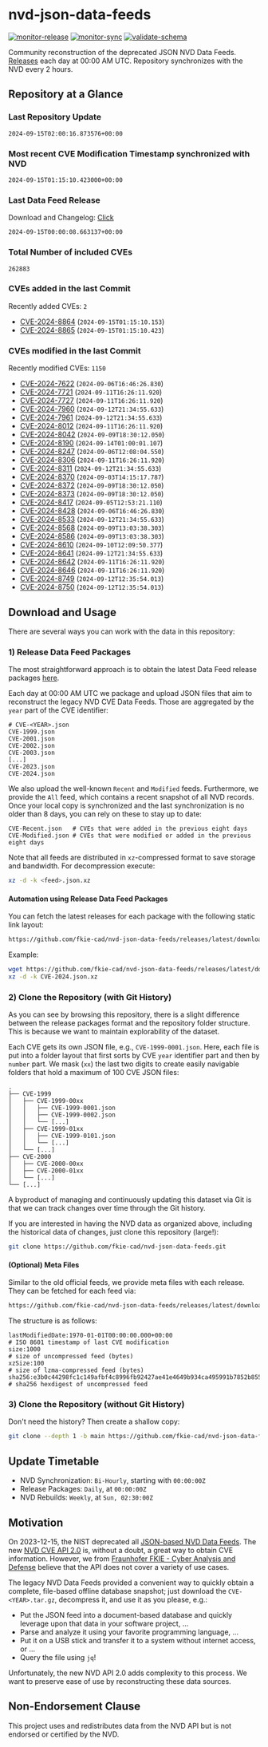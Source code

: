 # nvd-json-data-feeds

[![monitor-release](https://github.com/fkie-cad/nvd-json-data-feeds/actions/workflows/monitor_release.yml/badge.svg)](https://github.com/fkie-cad/nvd-json-data-feeds/actions/workflows/monitor_release.yml)
[![monitor-sync](https://github.com/fkie-cad/nvd-json-data-feeds/actions/workflows/monitor_sync.yml/badge.svg)](https://github.com/fkie-cad/nvd-json-data-feeds/actions/workflows/monitor_sync.yml)
[![validate-schema](https://github.com/fkie-cad/nvd-json-data-feeds/actions/workflows/validate_schema.yml/badge.svg)](https://github.com/fkie-cad/nvd-json-data-feeds/actions/workflows/validate_schema.yml)

Community reconstruction of the deprecated JSON NVD Data Feeds.
[Releases](https://github.com/fkie-cad/nvd-json-data-feeds/releases/latest) each day at 00:00 AM UTC.
Repository synchronizes with the NVD every 2 hours.

## Repository at a Glance

### Last Repository Update

```plain
2024-09-15T02:00:16.873576+00:00
```

### Most recent CVE Modification Timestamp synchronized with NVD

```plain
2024-09-15T01:15:10.423000+00:00
```

### Last Data Feed Release

Download and Changelog: [Click](https://github.com/fkie-cad/nvd-json-data-feeds/releases/latest)

```plain
2024-09-15T00:00:08.663137+00:00
```

### Total Number of included CVEs

```plain
262883
```

### CVEs added in the last Commit

Recently added CVEs: `2`

- [CVE-2024-8864](CVE-2024/CVE-2024-88xx/CVE-2024-8864.json) (`2024-09-15T01:15:10.153`)
- [CVE-2024-8865](CVE-2024/CVE-2024-88xx/CVE-2024-8865.json) (`2024-09-15T01:15:10.423`)


### CVEs modified in the last Commit

Recently modified CVEs: `1150`

- [CVE-2024-7622](CVE-2024/CVE-2024-76xx/CVE-2024-7622.json) (`2024-09-06T16:46:26.830`)
- [CVE-2024-7721](CVE-2024/CVE-2024-77xx/CVE-2024-7721.json) (`2024-09-11T16:26:11.920`)
- [CVE-2024-7727](CVE-2024/CVE-2024-77xx/CVE-2024-7727.json) (`2024-09-11T16:26:11.920`)
- [CVE-2024-7960](CVE-2024/CVE-2024-79xx/CVE-2024-7960.json) (`2024-09-12T21:34:55.633`)
- [CVE-2024-7961](CVE-2024/CVE-2024-79xx/CVE-2024-7961.json) (`2024-09-12T21:34:55.633`)
- [CVE-2024-8012](CVE-2024/CVE-2024-80xx/CVE-2024-8012.json) (`2024-09-11T16:26:11.920`)
- [CVE-2024-8042](CVE-2024/CVE-2024-80xx/CVE-2024-8042.json) (`2024-09-09T18:30:12.050`)
- [CVE-2024-8190](CVE-2024/CVE-2024-81xx/CVE-2024-8190.json) (`2024-09-14T01:00:01.107`)
- [CVE-2024-8247](CVE-2024/CVE-2024-82xx/CVE-2024-8247.json) (`2024-09-06T12:08:04.550`)
- [CVE-2024-8306](CVE-2024/CVE-2024-83xx/CVE-2024-8306.json) (`2024-09-11T16:26:11.920`)
- [CVE-2024-8311](CVE-2024/CVE-2024-83xx/CVE-2024-8311.json) (`2024-09-12T21:34:55.633`)
- [CVE-2024-8370](CVE-2024/CVE-2024-83xx/CVE-2024-8370.json) (`2024-09-03T14:15:17.787`)
- [CVE-2024-8372](CVE-2024/CVE-2024-83xx/CVE-2024-8372.json) (`2024-09-09T18:30:12.050`)
- [CVE-2024-8373](CVE-2024/CVE-2024-83xx/CVE-2024-8373.json) (`2024-09-09T18:30:12.050`)
- [CVE-2024-8417](CVE-2024/CVE-2024-84xx/CVE-2024-8417.json) (`2024-09-05T12:53:21.110`)
- [CVE-2024-8428](CVE-2024/CVE-2024-84xx/CVE-2024-8428.json) (`2024-09-06T16:46:26.830`)
- [CVE-2024-8533](CVE-2024/CVE-2024-85xx/CVE-2024-8533.json) (`2024-09-12T21:34:55.633`)
- [CVE-2024-8568](CVE-2024/CVE-2024-85xx/CVE-2024-8568.json) (`2024-09-09T13:03:38.303`)
- [CVE-2024-8586](CVE-2024/CVE-2024-85xx/CVE-2024-8586.json) (`2024-09-09T13:03:38.303`)
- [CVE-2024-8610](CVE-2024/CVE-2024-86xx/CVE-2024-8610.json) (`2024-09-10T12:09:50.377`)
- [CVE-2024-8641](CVE-2024/CVE-2024-86xx/CVE-2024-8641.json) (`2024-09-12T21:34:55.633`)
- [CVE-2024-8642](CVE-2024/CVE-2024-86xx/CVE-2024-8642.json) (`2024-09-11T16:26:11.920`)
- [CVE-2024-8646](CVE-2024/CVE-2024-86xx/CVE-2024-8646.json) (`2024-09-11T16:26:11.920`)
- [CVE-2024-8749](CVE-2024/CVE-2024-87xx/CVE-2024-8749.json) (`2024-09-12T12:35:54.013`)
- [CVE-2024-8750](CVE-2024/CVE-2024-87xx/CVE-2024-8750.json) (`2024-09-12T12:35:54.013`)


## Download and Usage

There are several ways you can work with the data in this repository:

### 1) Release Data Feed Packages

The most straightforward approach is to obtain the latest Data Feed release packages [here](https://github.com/fkie-cad/nvd-json-data-feeds/releases/latest).

Each day at 00:00 AM UTC we package and upload JSON files that aim to reconstruct the legacy NVD CVE Data Feeds.
Those are aggregated by the `year` part of the CVE identifier:

```
# CVE-<YEAR>.json
CVE-1999.json
CVE-2001.json
CVE-2002.json
CVE-2003.json
[...]
CVE-2023.json
CVE-2024.json
```

We also upload the well-known `Recent` and `Modified` feeds.
Furthermore, we provide the `All` feed, which contains a recent snapshot of all NVD records.
Once your local copy is synchronized and the last synchronization is no older than 8 days, you can rely on these to stay up to date:

```plain
CVE-Recent.json   # CVEs that were added in the previous eight days
CVE-Modified.json # CVEs that were modified or added in the previous eight days
```

Note that all feeds are distributed in `xz`-compressed format to save storage and bandwidth.
For decompression execute:

```sh
xz -d -k <feed>.json.xz
```

#### Automation using Release Data Feed Packages

You can fetch the latest releases for each package with the following static link layout:

```sh
https://github.com/fkie-cad/nvd-json-data-feeds/releases/latest/download/CVE-<YEAR>.json.xz
```

Example:

```sh
wget https://github.com/fkie-cad/nvd-json-data-feeds/releases/latest/download/CVE-2024.json.xz
xz -d -k CVE-2024.json.xz
```

### 2) Clone the Repository (with Git History)

As you can see by browsing this repository, there is a slight difference between the release packages format and the repository folder structure.
This is because we want to maintain explorability of the dataset.

Each CVE gets its own JSON file, e.g., `CVE-1999-0001.json`.
Here, each file is put into a folder layout that first sorts by CVE `year` identifier part and then by `number` part.
We mask (`xx`) the last two digits to create easily navigable folders that hold a maximum of 100 CVE JSON files:

```plain
.
├── CVE-1999
│   ├── CVE-1999-00xx
│   │   ├── CVE-1999-0001.json
│   │   ├── CVE-1999-0002.json
│   │   └── [...]
│   ├── CVE-1999-01xx
│   │   ├── CVE-1999-0101.json
│   │   └── [...]
│   └── [...]
├── CVE-2000
│   ├── CVE-2000-00xx
│   ├── CVE-2000-01xx
│   └── [...]
└── [...]
```

A byproduct of managing and continuously updating this dataset via Git is that we can track changes over time through the Git history.

If you are interested in having the NVD data as organized above, including the historical data of changes, just clone this repository (large!):

```sh
git clone https://github.com/fkie-cad/nvd-json-data-feeds.git
```

#### (Optional) Meta Files

Similar to the old official feeds, we provide meta files with each release. They can be fetched for each feed via:

```sh
https://github.com/fkie-cad/nvd-json-data-feeds/releases/latest/download/CVE-<YEAR>.meta
```

The structure is as follows:

```plain
lastModifiedDate:1970-01-01T00:00:00.000+00:00                          # ISO 8601 timestamp of last CVE modification
size:1000                                                               # size of uncompressed feed (bytes)
xzSize:100                                                              # size of lzma-compressed feed (bytes)
sha256:e3b0c44298fc1c149afbf4c8996fb92427ae41e4649b934ca495991b7852b855 # sha256 hexdigest of uncompressed feed
```

### 3) Clone the Repository (without Git History)

Don't need the history? Then create a shallow copy:

```sh
git clone --depth 1 -b main https://github.com/fkie-cad/nvd-json-data-feeds.git
```


## Update Timetable

* NVD Synchronization: `Bi-Hourly`, starting with `00:00:00Z`
* Release Packages: `Daily`, at `00:00:00Z`
* NVD Rebuilds: `Weekly`, at `Sun, 02:30:00Z`


## Motivation

On 2023-12-15, the NIST deprecated all [JSON-based NVD Data Feeds](https://nvd.nist.gov/vuln/data-feeds#divRetirementBanner-1).
The new [NVD CVE API 2.0](https://nvd.nist.gov/developers/vulnerabilities) is, without a doubt, a great way to obtain CVE information.
However, we from [Fraunhofer FKIE - Cyber Analysis and Defense](https://www.fkie.fraunhofer.de/en/departments/cad.html) believe that the API does not cover a variety of use cases.

The legacy NVD Data Feeds provided a convenient way to quickly obtain a complete, file-based offline database snapshot; just download the `CVE-<YEAR>.tar.gz`, decompress it, and use it as you please, e.g.:

- Put the JSON feed into a document-based database and quickly leverage upon that data in your software project, ...
- Parse and analyze it using your favorite programming language, ...
- Put it on a USB stick and transfer it to a system without internet access, or ...
- Query the file using `jq`!

Unfortunately, the new NVD API 2.0 adds complexity to this process.
We want to preserve ease of use by reconstructing these data sources.

## Non-Endorsement Clause

This project uses and redistributes data from the NVD API but is not endorsed or certified by the NVD.